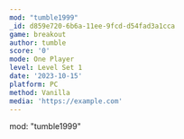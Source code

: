 ```yaml
---
mod: "tumble1999"
_id: d859e720-6b6a-11ee-9fcd-d54fad3a1cca
game: breakout
author: tumble
score: '0'
mode: One Player
level: Level Set 1
date: '2023-10-15'
platform: PC
method: Vanilla
media: 'https://example.com'
---
```

mod: "tumble1999"

